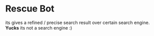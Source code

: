Rescue Bot
==
its gives a refined / precise search result over certain search engine.  
**Yucks** its not a search engine :)
